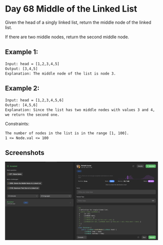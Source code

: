 
# Day 68 Middle of the Linked List

Given the head of a singly linked list, return the middle node of the linked list.

If there are two middle nodes, return the second middle node.

## Example 1:


````
Input: head = [1,2,3,4,5]
Output: [3,4,5]
Explanation: The middle node of the list is node 3.
````

## Example 2:
````
Input: head = [1,2,3,4,5,6]
Output: [4,5,6]
Explanation: Since the list has two middle nodes with values 3 and 4, we return the second one.
````

Constraints:

```
The number of nodes in the list is in the range [1, 100].
1 <= Node.val <= 100
```











## Screenshots

![Solution Screenshot](/ProgramSS/Solution68.png)







